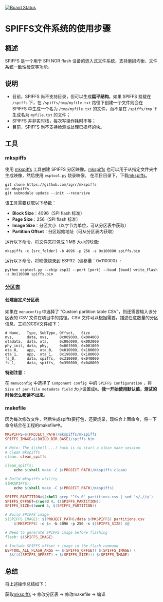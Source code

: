 [![Board Status](https://dev.azure.com/shaopus/07ef16c3-e1ad-44cb-8661-31783bea604b/9bb5a54c-afbc-4f81-8cad-ca2714e54ace/_apis/work/boardbadge/841fffac-dcd6-40fd-87ca-83cebec3ec14)](https://dev.azure.com/shaopus/07ef16c3-e1ad-44cb-8661-31783bea604b/_boards/board/t/9bb5a54c-afbc-4f81-8cad-ca2714e54ace/Microsoft.RequirementCategory)
# SPIFFS文件系统的使用步骤

## 概述

SPIFFS 是一个用于 SPI NOR flash 设备的嵌入式文件系统，支持磨损均衡、文件系统一致性检查等功能。 

## 说明

- 目前，SPIFFS 尚不支持目录，但可以生成**扁平结构**。如果 SPIFFS 挂载在 `/spiffs` 下，在 `/spiffs/tmp/myfile.txt` 路径下创建一个文件则会在 SPIFFS 中生成一个名为 `/tmp/myfile.txt` 的文件，而不是在 `/spiffs/tmp` 下生成名为 `myfile.txt` 的文件；
- SPIFFS 并非实时栈，每次写操作耗时不等；
- 目前，SPIFFS 尚不支持检测或处理已损坏的块。

## 工具

### mkspiffs

使用 [mkspiffs](https://github.com/igrr/mkspiffs) 工具创建 SPIFFS 分区映像。[mkspiffs](https://github.com/igrr/mkspiffs) 也可以用于从指定文件夹中生成映像，然后使用 `esptool.py` 烧录映像。 在项目目录下，下载[mkspiffs](https://github.com/igrr/mkspiffs)。

```shell
git clone https://github.com/igrr/mkspiffs
cd mkspiffs
git submodule update --init --recursive
```

该工具需要获取以下参数：

- **Block Size**：4096（SPI flash 标准）
- **Page Size**：256（SPI flash 标准）
- **Image Size**：分区大小（以字节为单位，可从分区表中获取）
- **Partition Offset**：分区起始地址（可从分区表内获取）

 运行以下命令，将文件夹打包成 1 MB 大小的映像: 

```shell
mkspiffs -c [src_folder] -b 4096 -p 256 -s 0x100000 spiffs.bin
```

 运行以下命令，将映像烧录到 ESP32（偏移量：0x110000）: 

```shell
python esptool.py --chip esp32 --port [port] --baud [baud] write_flash -z 0x110000 spiffs.bin
```

###  [分区表](https://docs.espressif.com/projects/esp-idf/zh_CN/latest/api-guides/partition-tables.html) 

#### 创建自定义分区表

 如果在 `menuconfig` 中选择了 “Custom partition table CSV”，则还需要输入该分区表的 CSV 文件在项目中的路径。CSV 文件可以根据需要，描述任意数量的分区信息，工程的CSV文件如下：

```
# Name,   Type, SubType, Offset,   Size
nvs,      data, nvs,     0x009000, 0x004000
otadata,  data, ota,     0x00d000, 0x002000
phy_init, data, phy,     0x00f000, 0x001000
ota_0,    app,  ota_0,   0x010000, 0x180000
ota_1,    app,  ota_1,   0x190000, 0x180000
fs_0,     data, spiffs,  0x310000, 0x040000
fs_1,     data, spiffs,  0x350000, 0x040000
```

**特别注意**：

在 `menuconfig` 中选择了  `Component config `中的 `SPIFFS Configuration` ，将 `Size of per-file metadata field` 大小设置成`0`。**我一开始使用默认值，测试的时候怎么都读不出来。**

### makefile

因为每次修改文件，然后生成spiffs要打包，还要烧录，现结合上面命令，将一下命令结合在工程的makefile中。

```makefile
MKSPIFFS=$(PROJECT_PATH)/mkspiffs/mkspiffs
SPIFFS_IMAGE=$(BUILD_DIR_BASE)/spiffs.bin

# Note: The $(shell ...) hack is to start a clean make session
# Clean mkspiffs
clean: clean_spiffs

clean_spiffs:
	echo $(shell make -C $(PROJECT_PATH)/mkspiffs clean)

# Build mkspiffs utility
$(MKSPIFFS):
	echo $(shell make -C $(PROJECT_PATH)/mkspiffs)

SPIFFS_PARTITION=$(shell grep "^fs_0" partitions.csv | sed 's/,//g')
SPIFFS_OFFSET=$(word 4, $(SPIFFS_PARTITION))
SPIFFS_SIZE=$(word 5, $(SPIFFS_PARTITION))

# Build SPIFFS image
$(SPIFFS_IMAGE): $(PROJECT_PATH)/data $(MKSPIFFS) partitions.csv 
	$(MKSPIFFS) -c $< -b 4096 -p 256 -s $(SPIFFS_SIZE) $@

# Need to generate SPIFFS image before flashing
flash: $(SPIFFS_IMAGE)

# Include SPIFFS offset + image in the flash command
ESPTOOL_ALL_FLASH_ARGS += $(SPIFFS_OFFSET) $(SPIFFS_IMAGE) \
  $$(($(SPIFFS_OFFSET) + $(SPIFFS_SIZE))) $(SPIFFS_IMAGE)
```

## 总结

将上述操作总结如下：

获取[mkspiffs](https://github.com/igrr/mkspiffs)  -> 修改分区表 -> 修改makefile -> 编译
